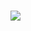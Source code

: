 # [![](https://jitpack.io/v/GAlmeida150815/SantosAndroidApp.svg)](https://jitpack.io/#GAlmeida150815/SantosAndroidApp)
